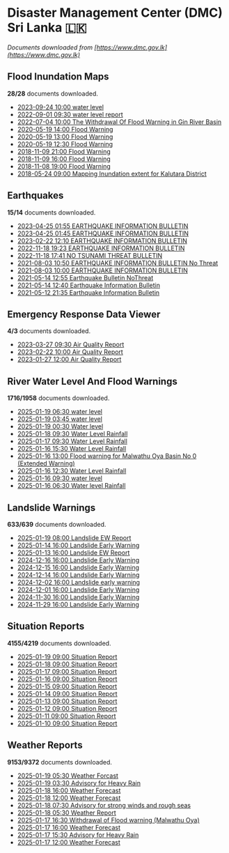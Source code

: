 # Disaster Management Center (DMC) Sri Lanka :sri_lanka:

*Documents downloaded from [https://www.dmc.gov.lk](https://www.dmc.gov.lk)*

## Flood Inundation Maps

**28/28** documents downloaded.

* [2023-09-24 10:00 water level](data/flood-inundation-maps/20230924.1000.water-level.pdf)
* [2022-09-01 09:30 water level report](data/flood-inundation-maps/20220901.0930.water-level-report.pdf)
* [2022-07-04 10:00 The Withdrawal Of Flood Warning in Gin River Basin](data/flood-inundation-maps/20220704.1000.the-withdrawal-of-flood-warning-in-gin-river-basin.pdf)
* [2020-05-19 14:00 Flood Warning](data/flood-inundation-maps/20200519.1400.flood-warning.pdf)
* [2020-05-19 13:00 Flood Warning](data/flood-inundation-maps/20200519.1300.flood-warning.pdf)
* [2020-05-19 12:30 Flood Warning](data/flood-inundation-maps/20200519.1230.flood-warning.pdf)
* [2018-11-09 21:00 Flood Warning](data/flood-inundation-maps/20181109.2100.flood-warning.PDF)
* [2018-11-09 16:00 Flood Warning](data/flood-inundation-maps/20181109.1600.flood-warning.PDF)
* [2018-11-08 19:00 Flood Warning](data/flood-inundation-maps/20181108.1900.flood-warning.PDF)
* [2018-05-24 09:00 Mapping Inundation extent for Kalutara District](data/flood-inundation-maps/20180524.0900.mapping-inundation-extent-for-kalutara-district.pdf)

## Earthquakes

**15/14** documents downloaded.

* [2023-04-25 01:55 EARTHQUAKE INFORMATION BULLETIN](data/earthquakes/20230425.0155.earthquake-information-bulletin.pdf)
* [2023-04-25 01:45 EARTHQUAKE INFORMATION BULLETIN](data/earthquakes/20230425.0145.earthquake-information-bulletin.pdf)
* [2023-02-22 12:10 EARTHQUAKE INFORMATION BULLETIN](data/earthquakes/20230222.1210.earthquake-information-bulletin.pdf)
* [2022-11-18 19:23 EARTHQUAKE INFORMATION BULLETIN](data/earthquakes/20221118.1923.earthquake-information-bulletin.pdf)
* [2022-11-18 17:41 NO TSUNAMI THREAT BULLETIN](data/earthquakes/20221118.1741.no-tsunami-threat-bulletin.pdf)
* [2021-08-03 10:50 EARTHQUAKE INFORMATION BULLETIN No Threat](data/earthquakes/20210803.1050.earthquake-information-bulletin-no-threat.pdf)
* [2021-08-03 10:00 EARTHQUAKE INFORMATION BULLETIN](data/earthquakes/20210803.1000.earthquake-information-bulletin.pdf)
* [2021-05-14 12:55 Earthquake Bulletin NoThreat](data/earthquakes/20210514.1255.earthquake-bulletin-nothreat.pdf)
* [2021-05-14 12:40 Earthquake Information Bulletin](data/earthquakes/20210514.1240.earthquake-information-bulletin.pdf)
* [2021-05-12 21:35 Earthquake Information Bulletin](data/earthquakes/20210512.2135.earthquake-information-bulletin.pdf)

## Emergency Response Data Viewer

**4/3** documents downloaded.

* [2023-03-27 09:30 Air Quality Report](data/emergency-response-data-viewer/20230327.0930.air-quality-report.pdf)
* [2023-02-22 10:00 Air Quality Report](data/emergency-response-data-viewer/20230222.1000.air-quality-report.pdf)
* [2023-01-27 12:00 Air Quality Report](data/emergency-response-data-viewer/20230127.1200.air-quality-report.pdf)

## River Water Level And Flood Warnings

**1716/1958** documents downloaded.

* [2025-01-19 06:30 water level](data/river-water-level-and-flood-warnings/20250119.0630.water-level.jpg)
* [2025-01-19 03:45 water level](data/river-water-level-and-flood-warnings/20250119.0345.water-level.jpg)
* [2025-01-19 00:30 Water level](data/river-water-level-and-flood-warnings/20250119.0030.water-level.jpg)
* [2025-01-18 09:30 Water Level  Rainfall](data/river-water-level-and-flood-warnings/20250118.0930.water-level-rainfall.jpg)
* [2025-01-17 09:30 Water Level  Rainfall](data/river-water-level-and-flood-warnings/20250117.0930.water-level-rainfall.jpg)
* [2025-01-16 15:30 Water Level  Rainfall](data/river-water-level-and-flood-warnings/20250116.1530.water-level-rainfall.jpg)
* [2025-01-16 13:00 Flood warning for Malwathu Oya Basin  No 0  (Extended Warning)](data/river-water-level-and-flood-warnings/20250116.1300.flood-warning-for-malwathu-oya-basin-no-0-extended-warning.pdf)
* [2025-01-16 12:30 Water Level  Rainfall](data/river-water-level-and-flood-warnings/20250116.1230.water-level-rainfall.jpg)
* [2025-01-16 09:30 water level](data/river-water-level-and-flood-warnings/20250116.0930.water-level.jpg)
* [2025-01-16 06:30 Water level  Rainfall](data/river-water-level-and-flood-warnings/20250116.0630.water-level-rainfall.jpg)

## Landslide Warnings

**633/639** documents downloaded.

* [2025-01-19 08:00 Landslide EW Report](data/landslide-warnings/20250119.0800.landslide-ew-report.pdf)
* [2025-01-14 16:00 Landslide Early Warning](data/landslide-warnings/20250114.1600.landslide-early-warning.pdf)
* [2025-01-13 16:00 Landslide EW Report](data/landslide-warnings/20250113.1600.landslide-ew-report.pdf)
* [2024-12-16 16:00 Landslide Early Warning](data/landslide-warnings/20241216.1600.landslide-early-warning.pdf)
* [2024-12-15 16:00 Landslide Early Warning](data/landslide-warnings/20241215.1600.landslide-early-warning.pdf)
* [2024-12-14 16:00 Landslide Early Warning](data/landslide-warnings/20241214.1600.landslide-early-warning.pdf)
* [2024-12-02 16:00 Landslide early warning](data/landslide-warnings/20241202.1600.landslide-early-warning.pdf)
* [2024-12-01 16:00 Landslide Early Warning](data/landslide-warnings/20241201.1600.landslide-early-warning.pdf)
* [2024-11-30 16:00 Landslide Early Warning](data/landslide-warnings/20241130.1600.landslide-early-warning.pdf)
* [2024-11-29 16:00 Landslide Early Warning](data/landslide-warnings/20241129.1600.landslide-early-warning.pdf)

## Situation Reports

**4155/4219** documents downloaded.

* [2025-01-19 09:00 Situation Report](data/situation-reports/20250119.0900.situation-report.pdf)
* [2025-01-18 09:00 Situation Report](data/situation-reports/20250118.0900.situation-report.pdf)
* [2025-01-17 09:00 Situation Report](data/situation-reports/20250117.0900.situation-report.pdf)
* [2025-01-16 09:00 Situation Report](data/situation-reports/20250116.0900.situation-report.pdf)
* [2025-01-15 09:00 Situation Report](data/situation-reports/20250115.0900.situation-report.pdf)
* [2025-01-14 09:00 Situation Report](data/situation-reports/20250114.0900.situation-report.pdf)
* [2025-01-13 09:00 Situation Report](data/situation-reports/20250113.0900.situation-report.pdf)
* [2025-01-12 09:00 Situation Report](data/situation-reports/20250112.0900.situation-report.pdf)
* [2025-01-11 09:00 Situation Report](data/situation-reports/20250111.0900.situation-report.pdf)
* [2025-01-10 09:00 Situation Report](data/situation-reports/20250110.0900.situation-report.pdf)

## Weather Reports

**9153/9372** documents downloaded.

* [2025-01-19 05:30 Weather Forcast](data/weather-reports/20250119.0530.weather-forcast.pdf)
* [2025-01-19 03:30 Advisory for Heavy Rain](data/weather-reports/20250119.0330.advisory-for-heavy-rain.pdf)
* [2025-01-18 16:00 Weather Forecast](data/weather-reports/20250118.1600.weather-forecast.pdf)
* [2025-01-18 12:00 Weather Forecast](data/weather-reports/20250118.1200.weather-forecast.pdf)
* [2025-01-18 07:30 Advisory for strong winds and rough seas](data/weather-reports/20250118.0730.advisory-for-strong-winds-and-rough-seas.pdf)
* [2025-01-18 05:30 Weather Report](data/weather-reports/20250118.0530.weather-report.pdf)
* [2025-01-17 16:30 Withdrawal of Flood warning (Malwathu Oya)](data/weather-reports/20250117.1630.withdrawal-of-flood-warning-malwathu-oya.pdf)
* [2025-01-17 16:00 Weather Forecast](data/weather-reports/20250117.1600.weather-forecast.pdf)
* [2025-01-17 15:30 Advisory for Heavy Rain](data/weather-reports/20250117.1530.advisory-for-heavy-rain.pdf)
* [2025-01-17 12:00 Weather Forecast](data/weather-reports/20250117.1200.weather-forecast.pdf)
